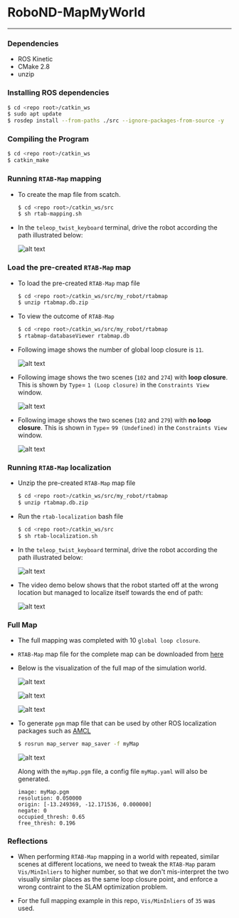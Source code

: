 # RoboND-MapMyWorld

---

### Dependencies

- ROS Kinetic
- CMake 2.8
- unzip


### Installing ROS dependencies

```bash
$ cd <repo root>/catkin_ws
$ sudo apt update
$ rosdep install --from-paths ./src --ignore-packages-from-source -y
```

### Compiling the Program

```bash
$ cd <repo root>/catkin_ws
$ catkin_make
```

### Running `RTAB-Map` mapping

- To create the map file from scatch.

    ```bash
    $ cd <repo root>/catkin_ws/src
    $ sh rtab-mapping.sh
    ```

- In the `teleop_twist_keyboard` terminal, drive the robot according the path illustrated below:

    ![alt text](images/MappingPath.png)

### Load the pre-created `RTAB-Map` map

- To load the pre-created `RTAB-Map` map file

    ```bash
    $ cd <repo root>/catkin_ws/src/my_robot/rtabmap
    $ unzip rtabmap.db.zip
    ```

-  To view the outcome of `RTAB-Map` 

    ```bash
    $ cd <repo root>/catkin_ws/src/my_robot/rtabmap
    $ rtabmap-databaseViewer rtabmap.db
    ```
- Following image shows the number of global loop closure is `11`.

    ![alt text](images/NumberOfGlobalLoopClosure.png)

- Following image shows the two scenes (`102` and `274`) with **loop closure**. This is shown by `Type`= `1 (Loop closure)` in the `Constraints View` window.

    ![alt text](images/TwoScenesWithLoopClosure.png)

- Following image shows the two scenes (`102` and `279`)  with **no loop closure**. This is shown in `Type`= `99 (Undefined)` in the `Constraints View` window.

    ![alt text](images/TwoScenesWithNoLoopClosure.png)



### Running `RTAB-Map` localization

- Unzip the pre-created `RTAB-Map` map file

    ```bash
    $ cd <repo root>/catkin_ws/src/my_robot/rtabmap
    $ unzip rtabmap.db.zip
    ```

- Run the `rtab-localization` bash file

    ```bash
    $ cd <repo root>/catkin_ws/src
    $ sh rtab-localization.sh
    ```

- In the `teleop_twist_keyboard` terminal, drive the robot according the path illustrated below:

    ![alt text](images/LocalizationPath.png)

- The video demo below shows that the robot started off at the wrong location but managed to localize itself towards the end of path:

    ![alt text](images/demo.gif)

### Full Map

- The full mapping was completed with 10 `global loop closure`.

- `RTAB-Map` map file for the complete map can be downloaded from <a href="https://drive.google.com/file/d/1uVV7k56jAPAi10SXrlulJVV0_9opc8D6/view?usp=sharing">here</a>

- Below is the visualization of the full map of the simulation world.

    ![alt text](images/full_map.png)

    ![alt text](images/3d_point_cloud.png)

    ![alt text](images/3d_point_cloud_closeup.png)

- To generate `pgm` map file that can be used by other ROS localization packages such as <a href='https://wiki.ros.org/amcl'>AMCL</a>

    ``` bash
    $ rosrun map_server map_saver -f myMap
    ```
    ![alt text](images/myMap.png)

    Along with the `myMap.pgm` file, a config file `myMap.yaml` will also be generated.

    ``` {.line-numbers}
    image: myMap.pgm
    resolution: 0.050000
    origin: [-13.249369, -12.171536, 0.000000]
    negate: 0
    occupied_thresh: 0.65
    free_thresh: 0.196
    ```


### Reflections

- When performing `RTAB-Map` mapping in a world with repeated, similar scenes at different locations, we need to tweak the `RTAB-Map` param `Vis/MinInliers` to higher number, so that we don't mis-interpret the two visually similar places as the same loop closure point, and enforce a wrong contraint to the SLAM optimization problem.

- For the full mapping example in this repo, `Vis/MinInliers` of `35` was used.